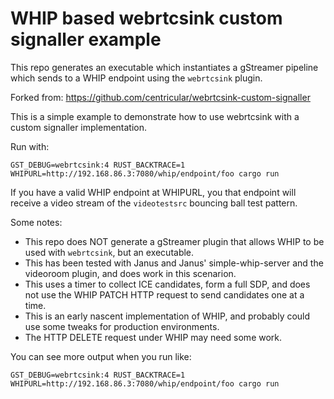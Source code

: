 # WHIP based webrtcsink custom signaller example

This repo generates an executable which instantiates a gStreamer pipeline which sends to
a WHIP endpoint using the `webrtcsink` plugin.

Forked from: https://github.com/centricular/webrtcsink-custom-signaller


This is a simple example to demonstrate how to use webrtcsink with a custom
signaller implementation.

Run with:

``` shell
GST_DEBUG=webrtcsink:4 RUST_BACKTRACE=1 WHIPURL=http://192.168.86.3:7080/whip/endpoint/foo cargo run
```

If you have a valid WHIP endpoint at WHIPURL, you that endpoint will receive a video stream of the
`videotestsrc` bouncing ball test pattern.

Some notes:

* This repo does NOT generate a gStreamer plugin that allows WHIP to be used with `webrtcsink`, but an executable.
* This has been tested with Janus and Janus' simple-whip-server and the videoroom plugin, and does work in this scenarion.
* This uses a timer to collect ICE candidates, form a full SDP, and does not use the WHIP PATCH HTTP request to send candidates one at a time.
* This is an early nascent implementation of WHIP, and probably could use some tweaks for production environments.
* The HTTP DELETE request under WHIP may need some work.


You can see more output when you run like:

``` shell
GST_DEBUG=webrtcsink:4 RUST_BACKTRACE=1 WHIPURL=http://192.168.86.3:7080/whip/endpoint/foo cargo run
```
